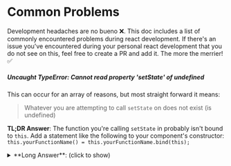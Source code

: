 # Common Problems

Development headaches are no bueno :x:. This doc includes a list of commonly encountered problems during react development. If there's an issue you've encountered during your personal react development that you do not see on this, feel free to create a PR and add it. The more the merrier! :white_check_mark:

##### _Uncaught TypeError: Cannot read property 'setState' of undefined_

This can occur for an array of reasons, but most straight forward it means:

> Whatever you are attempting to call `setState` on does not exist (is undefined)

**TL;DR Answer**: The function you're calling `setState` in probably isn't bound to `this`. Add a statement like the following to your component's constructor: `this.yourFunctionName() = this.yourFunctionName.bind(this);`

<details>
<summary>**Long Answer**: (click to show)</summary>

This most commonly occurs when you are attempting to use `this.setState(someData)`, and the scope that you are in is not bound to `this`. A very common example of this is in event handler functions. For example, say you have an input field that `onChange` (when the input value changes), calls the function `handleInputChange()` and attempts to update the state attribute `input` with the new input value. Like this:

```javascript
class InputBox extends React.Component {
  constructor(props) {
    super(props);
  }

  handleInputChange(event) {
    this.setState({input: event.target.value});
  }

  render() {
    return (
      <input
        type="text"
        value={this.state.input}
        onChange={this.handleInputChange}
      />
    );
  }
}
```

This would throw _Uncaught TypeError: Cannot read property 'setState' of undefined_ when someone edits what is inside the input field, and that is because the `handleInputChange` function does not know what this is, because it is not bound to the component. To bind this function, add the following to the component's constructor:

```javascript
constructor(props) {
  super(props);
  this.handleInputChange() = this.handleInputChange.bind(this);
}
```

Your function is now bound and should work properly :+1:.
</details>

